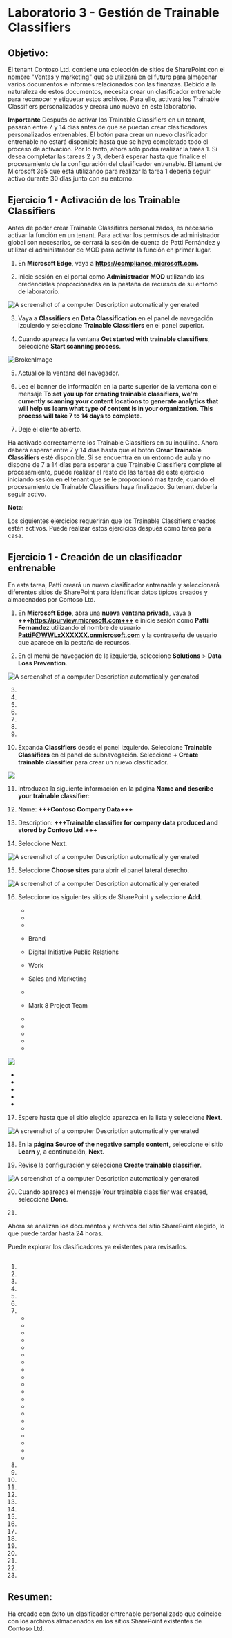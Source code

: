 # Laboratorio 3 - Gestión de Trainable Classifiers

## Objetivo:

El tenant Contoso Ltd. contiene una colección de sitios de SharePoint
con el nombre "Ventas y marketing" que se utilizará en el futuro para
almacenar varios documentos e informes relacionados con las finanzas.
Debido a la naturaleza de estos documentos, necesita crear un
clasificador entrenable para reconocer y etiquetar estos archivos. Para
ello, activará los Trainable Classifiers personalizados y creará uno
nuevo en este laboratorio.

**Importante** Después de activar los Trainable Classifiers en un
tenant, pasarán entre 7 y 14 días antes de que se puedan crear
clasificadores personalizados entrenables. El botón para crear un nuevo
clasificador entrenable no estará disponible hasta que se haya
completado todo el proceso de activación. Por lo tanto, ahora sólo podrá
realizar la tarea 1. Si desea completar las tareas 2 y 3, deberá esperar
hasta que finalice el procesamiento de la configuración del clasificador
entrenable. El tenant de Microsoft 365 que está utilizando para realizar
la tarea 1 debería seguir activo durante 30 días junto con su entorno.

## Ejercicio 1 - Activación de los Trainable Classifiers

Antes de poder crear Trainable Classifiers personalizados, es necesario
activar la función en un tenant. Para activar los permisos de
administrador global son necesarios, se cerrará la sesión de cuenta de
Patti Fernández y utilizar el administrador de MOD para activar la
función en primer lugar.

1.  En **Microsoft Edge**, vaya a **https://compliance.microsoft.com.**

2.  Inicie sesión en el portal como **Administrador MOD** utilizando las
    credenciales proporcionadas en la pestaña de recursos de su entorno
    de laboratorio.

![A screenshot of a computer Description automatically
generated](./media/image1.png)

3.  Vaya a **Classifiers** en **Data Classification** en el panel de
    navegación izquierdo y seleccione **Trainable Classifiers** en el
    panel superior.

4.  Cuando aparezca la ventana **Get started with trainable
    classifiers**, seleccione **Start scanning process**.

![BrokenImage](./media/image2.png)

5.  Actualice la ventana del navegador.

6.  Lea el banner de información en la parte superior de la ventana con
    el mensaje **To set you up for creating trainable classifiers, we're
    currently scanning your content locations to generate analytics that
    will help us learn what type of content is in your organization.
    This process will take 7 to 14 days to complete**.

7.  Deje el cliente abierto.

Ha activado correctamente los Trainable Classifiers en su inquilino.
Ahora deberá esperar entre 7 y 14 días hasta que el botón **Crear
Trainable Classifiers** esté disponible. Si se encuentra en un entorno
de aula y no dispone de 7 a 14 días para esperar a que Trainable
Classifiers complete el procesamiento, puede realizar el resto de las
tareas de este ejercicio iniciando sesión en el tenant que se le
proporcionó más tarde, cuando el procesamiento de Trainable Classifiers
haya finalizado. Su tenant debería seguir activo.

**Nota**:

Los siguientes ejercicios requerirán que los Trainable Classifiers
creados estén activos. Puede realizar estos ejercicios después como
tarea para casa.

## Ejercicio 1 - Creación de un clasificador entrenable 

En esta tarea, Patti creará un nuevo clasificador entrenable y
seleccionará diferentes sitios de SharePoint para identificar datos
típicos creados y almacenados por Contoso Ltd.

1.  En **Microsoft Edge**, abra una **nueva ventana privada**, vaya a
    **+++https://purview.microsoft.com+++** e inicie sesión como **Patti
    Fernandez** utilizando el nombre de usuario
    **PattiF@WWLxXXXXXX.onmicrosoft.com** y la contraseña de usuario que
    aparece en la pestaña de recursos.

2.  En el menú de navegación de la izquierda, seleccione **Solutions**
    \> **Data Loss Prevention**.

![A screenshot of a computer Description automatically
generated](./media/image3.png)

3.  

4.  

5.  

6.  

7.  

8.  

9.  

10. Expanda **Classifiers** desde el panel izquierdo. Seleccione
    **Trainable** **Classifiers** en el panel de subnavegación.
    Seleccione **+ Create trainable classifier** para crear un nuevo
    clasificador.

![](./media/image4.png)

11. Introduzca la siguiente información en la página **Name and describe
    your trainable classifier**:

12. Name: **+++Contoso Company Data+++**

13. Description: **+++Trainable classifier for company data produced and
    stored by Contoso Ltd.+++**

14. Seleccione **Next**.

![A screenshot of a computer Description automatically
generated](./media/image5.png)

15. Seleccione **Choose sites** para abrir el panel lateral derecho.

![A screenshot of a computer Description automatically
generated](./media/image6.png)

16. Seleccione los siguientes sitios de SharePoint y seleccione **Add**.

    - 

    - 

    - 

    - Brand

    - Digital Initiative Public Relations

    - Work

    - Sales and Marketing

    - 

    - Mark 8 Project Team

    - 

    - 

    - 

    - 

    - 

![](./media/image7.png)

- 
- 
- 
- 
- 

17. Espere hasta que el sitio elegido aparezca en la lista y seleccione
    **Next**.

![A screenshot of a computer Description automatically
generated](./media/image8.png)

18. En la **página Source of the negative sample content**, seleccione
    el sitio **Learn** y, a continuación, **Next**.

19. Revise la configuración y seleccione **Create trainable
    classifier**.

![A screenshot of a computer Description automatically
generated](./media/image9.png)

20. Cuando aparezca el mensaje Your trainable classifier was created,
    seleccione **Done**.

21. 

Ahora se analizan los documentos y archivos del sitio SharePoint
elegido, lo que puede tardar hasta 24 horas.

Puede explorar los clasificadores ya existentes para revisarlos.

## 

1.  
2.  
3.  
4.  
5.  
6.  
7.  - 
    - 
    - 
    - 
    - 
    - 
    - 
    - 
    - 
    - 
    - 
    - 
    - 
    - 
    - 
    - 
    - 
    - 
    - 
    - 
8.  
9.  
10. 
11. 
12. 
13. 
14. 
15. 
16. 
17. 
18. 
19. 
20. 
21. 
22. 
23. 

## Resumen:

Ha creado con éxito un clasificador entrenable personalizado que
coincide con los archivos almacenados en los sitios SharePoint
existentes de Contoso Ltd.
